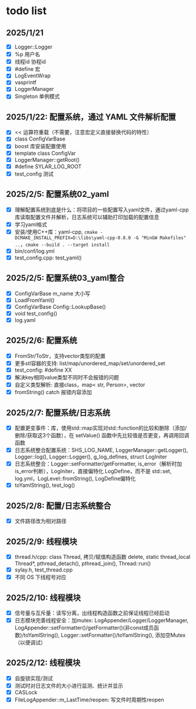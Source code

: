 # todo list
## 2025/1/21
- [x] Logger::Logger
- [x] %p 用户名
- [x] 线程id 协程id
- [x] #define 宏
- [x] LogEventWrap 	
- [x] vasprintf
- [x] LoggerManager
- [x] Singleton 单例模式

## 2025/1/22: 配置系统，通过 YAML 文件解析配置
- [x] << 运算符重载（不需要，注意宏定义直接替换代码的特性）
- [x] class ConfigVarBase
- [x] boost 库安装配置使用
- [x] template class ConfigVar
- [x] LoggerManager::getRoot()
- [x] #define SYLAR_LOG_ROOT
- [x] test_config 测试

## 2025/2/5: 配置系统02_yaml
- [x] 理解配置系统到底是什么：将项目的一些配置写入yaml文件，通过yaml-cpp库读取配置文件并解析，日志系统可以辅助打印加载的配置信息
- [x] 学习yaml格式
- [x] 安装/使用C++库：yaml-cpp, `cmake -DCMAKE_INSTALL_PREFIX=D:\libs\yaml-cpp-0.8.0 -G "MinGW Makefiles" ..`，`cmake --build . --target install`
- [x] bin/conf/log.yml
- [x] test_config.cpp: test_yaml()

## 2025/2/5: 配置系统03_yaml整合
- [x] ConfigVarBase m_name 大小写
- [x] LoadFromYaml()
- [x] ConfigVarBase Config::LookupBase()
- [x] void test_config()
- [x] log.yaml

## 2025/2/6: 配置系统
- [x] FromStr/ToStr，支持vector类型的配置
- [x] 更多stl容器的支持: list/map/unordered_map/set/unordered_set
- [x] test_config: #define XX
- [x] 解决key相同value类型不同时不会报错的问题
- [x] 自定义类型解析: 直接class，map< str, Person>, vector<Person>
- [x] fromString() catch 报错内容添加

## 2025/2/7: 配置系统/日志系统
- [x] 配置更变事件：<functional>库，使用std::map实现对std::function的比较和删除（添加/删除/获取这3个函数），在 setValue() 函数中先比较值是否更变，再调用回调函数
- [x] 日志系统整合配置系统：SHS_LOG_NAME, LoggerManager::getLogger(), Logger::log(), Logger::Logger(), g_log_defines, struct LogIniter
- [x] 日志系统整合：Logger::setFormatter/getFormatter, is_error（解析时加is_error判断），LogIniter，直接偏特化 LogDefine，而不是 std::set<LogDefine>, log.yml，LogLevel::fromString(), LogDefine偏特化
- [x] toYamlString(), test_log()

## 2025/2/8: 配置/日志系统整合
- [x] 文件路径改为相对路径

## 2025/2/9: 线程模块
- [x] thread.h/cpp: class Thread, 拷贝/赋值构造函数 delete, static thread_local Thread*, pthread_detach(), pthread_join(), Thread::run()
- [x] sylay.h, test_thread.cpp
- [x] 不同 OS 下线程号对应

## 2025/2/10: 线程模块
- [x] 信号量与互斥量：读写分离，出线程构造函数之前保证线程已经启动 
- [x] 日志模块完善线程安全：加mutex: LogAppender/Logger/LoggerManager, LogAppender::setFormatter()/getFormatter()(非const成员函数)/toYamlString(), Logger::setFormatter()/toYamlString(), 添加空Mutex（以便调试）

## 2025/2/12: 线程模块
- [x] 自旋锁实现/测试
- [x] 测试时对日志文件的大小进行监测、统计并显示
- [x] CASLock
- [x] FileLogAppender::m_LastTime/reopen: 写文件时周期性reopen